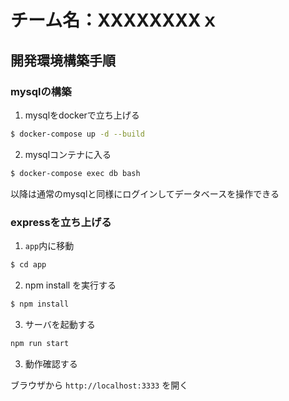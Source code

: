 # チーム名：XXXXXXXXｘ

## 開発環境構築手順

### mysqlの構築
1. mysqlをdockerで立ち上げる

```sh
$ docker-compose up -d --build
```

2. mysqlコンテナに入る
```sh
$ docker-compose exec db bash
```

以降は通常のmysqlと同様にログインしてデータベースを操作できる

### expressを立ち上げる
1. `app`内に移動
```sh
$ cd app
```
2. npm install を実行する

```sh
$ npm install
```

3. サーバを起動する

```sh
npm run start
```

3. 動作確認する

ブラウザから `http://localhost:3333` を開く

